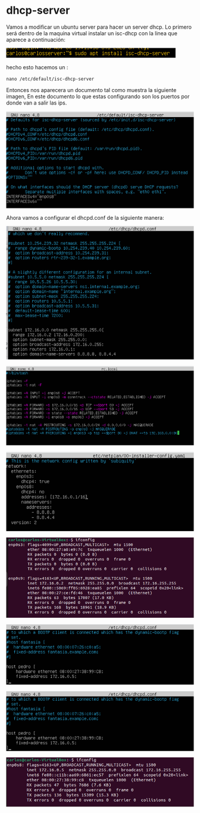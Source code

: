 # dhcp-server

Vamos a modificar un ubuntu server para hacer un server dhcp.
Lo primero será dentro de la maquina virtual instalar un isc-dhcp con la linea que aparece a continuación:

![install isc](imagenes/Screenshot_20231204_170652.png)

hecho esto hacemos un :
~~~
nano /etc/default/isc-dhcp-server
~~~

Entonces nos aparecera un documento tal como muestra la siguiente imagen, En este documento lo que estas configurando son los puertos por donde van a salir las ips.

![Conf isc-dhcp](imagenes/Screenshot_20231204_171401.png)

Ahora vamos a configurar el dhcpd.conf de la siguiente manera:

![conf dhcpd](imagenes/Screenshot_20231204_171149.png)

![conf iptables](imagenes/Screenshot_20231204_171537.png)

![conf netplans](imagenes/Screenshot_20231204_171741.png)

![test da ip](imagenes/Screenshot_20231204_172054.png)

![conf ip mac](imagenes/Screenshot_20231204_174617.png)

![conf dhcp](imagenes/Screenshot_20231204_174617.png)

![test da ip](imagenes/Screenshot_20231204_175134.png)








